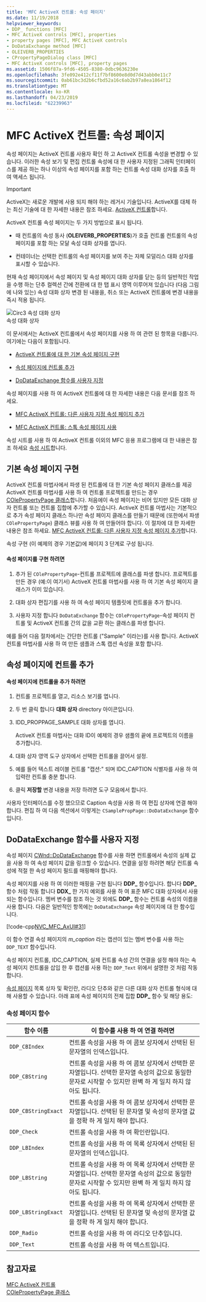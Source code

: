 ```yaml
---
title: 'MFC ActiveX 컨트롤: 속성 페이지'
ms.date: 11/19/2018
helpviewer_keywords:
- DDP_ functions [MFC]
- MFC ActiveX controls [MFC], properties
- property pages [MFC], MFC ActiveX controls
- DoDataExchange method [MFC]
- OLEIVERB_PROPERTIES
- CPropertyPageDialog class [MFC]
- MFC ActiveX controls [MFC], property pages
ms.assetid: 1506f87a-9fd6-4505-8380-0dbc9636230e
ms.openlocfilehash: 3fe092e412cf11f7bf8600e8d0d7d43abb0e11c7
ms.sourcegitcommit: 0ab61bc3d2b6cfbd52a16c6ab2b97a8ea1864f12
ms.translationtype: MT
ms.contentlocale: ko-KR
ms.lasthandoff: 04/23/2019
ms.locfileid: "62239963"
---
```

# <a name="mfc-activex-controls-property-pages"></a>MFC ActiveX 컨트롤: 속성 페이지

속성 페이지는 ActiveX 컨트롤 사용자 확인 하 고 ActiveX 컨트롤 속성을 변경할 수 있습니다. 이러한 속성 보기 및 편집 컨트롤 속성에 대 한 사용자 지정된 그래픽 인터페이스를 제공 하는 하나 이상의 속성 페이지를 포함 하는 컨트롤 속성 대화 상자를 호출 하 여 액세스 됩니다.

>[!IMPORTANT]
> ActiveX는 새로운 개발에 사용 되지 해야 하는 레거시 기술입니다. ActiveX를 대체 하는 최신 기술에 대 한 자세한 내용은 참조 하세요. [ActiveX 컨트롤](activex-controls.md)합니다.

ActiveX 컨트롤 속성 페이지는 두 가지 방법으로 표시 됩니다.

- 때 컨트롤의 속성 동사 (**OLEIVERB_PROPERTIES**)가 호출 컨트롤 컨트롤의 속성 페이지를 포함 하는 모달 속성 대화 상자를 엽니다.

- 컨테이너는 선택한 컨트롤의 속성 페이지를 보여 주는 자체 모덜리스 대화 상자를 표시할 수 있습니다.

현재 속성 페이지에서 속성 페이지 및 속성 페이지 대화 상자를 닫는 등의 일반적인 작업을 수행 하는 단추 컬렉션 간에 전환에 대 한 탭 표시 영역 이루어져 있습니다 (다음 그림에 나와 있는) 속성 대화 상자 변경 된 내용을, 취소 또는 ActiveX 컨트롤에 변경 내용을 즉시 적용 됩니다.

![Circ3 속성 대화 상자](../mfc/media/vc373i1.gif "circ3 속성 대화 상자") <br/>
속성 대화 상자

이 문서에서는 ActiveX 컨트롤에서 속성 페이지를 사용 하 여 관련 된 항목을 다룹니다. 여기에는 다음이 포함됩니다.

- [ActiveX 컨트롤에 대 한 기본 속성 페이지 구현](#_core_implementing_the_default_property_page)

- [속성 페이지에 컨트롤 추가](#_core_adding_controls_to_a_property_page)

- [DoDataExchange 함수를 사용자 지정](#_core_customizing_the_dodataexchange_function)

속성 페이지를 사용 하 여 ActiveX 컨트롤에 대 한 자세한 내용은 다음 문서를 참조 하세요.

- [MFC ActiveX 컨트롤: 다른 사용자 지정 속성 페이지 추가](../mfc/mfc-activex-controls-adding-another-custom-property-page.md)

- [MFC ActiveX 컨트롤: 스톡 속성 페이지 사용](../mfc/mfc-activex-controls-using-stock-property-pages.md)

속성 시트를 사용 하 여 ActiveX 컨트롤 이외의 MFC 응용 프로그램에 대 한 내용은 참조 하세요 [속성 시트](../mfc/property-sheets-mfc.md)합니다.

##  <a name="_core_implementing_the_default_property_page"></a> 기본 속성 페이지 구현

ActiveX 컨트롤 마법사에서 파생 된 컨트롤에 대 한 기본 속성 페이지 클래스를 제공 ActiveX 컨트롤 마법사를 사용 하 여 컨트롤 프로젝트를 만드는 경우 [COlePropertyPage 클래스](../mfc/reference/colepropertypage-class.md)합니다. 처음에이 속성 페이지는 비어 있지만 모든 대화 상자 컨트롤 또는 컨트롤 집합에 추가할 수 있습니다. ActiveX 컨트롤 마법사는 기본적으로 추가 속성 페이지 클래스 하나만 속성 페이지 클래스를 만들기 때문에 (또한에서 파생 `COlePropertyPage`) 클래스 뷰를 사용 하 여 만들어야 합니다. 이 절차에 대 한 자세한 내용은 참조 하세요. [MFC ActiveX 컨트롤: 다른 사용자 지정 속성 페이지 추가](../mfc/mfc-activex-controls-adding-another-custom-property-page.md)합니다.

속성 구현 (이 예제의 경우 기본값)에 페이지 3 단계로 구성 됩니다.

#### <a name="to-implement-a-property-page"></a>속성 페이지를 구현 하려면

1. 추가 된 `COlePropertyPage`-컨트롤 프로젝트에 클래스를 파생 합니다. 프로젝트를 만든 경우 (예:이 여기서) ActiveX 컨트롤 마법사를 사용 하 여 기본 속성 페이지 클래스가 이미 있습니다.

1. 대화 상자 편집기를 사용 하 여 속성 페이지 템플릿에 컨트롤을 추가 합니다.

1. 사용자 지정 합니다 `DoDataExchange` 함수는 `COlePropertyPage`-속성 페이지 컨트롤 및 ActiveX 컨트롤 간의 값을 교환 하는 클래스를 파생 합니다.

예를 들어 다음 절차에서는 간단한 컨트롤 ("Sample" 이라는)를 사용 합니다. ActiveX 컨트롤 마법사를 사용 하 여 만든 샘플과 스톡 캡션 속성을 포함 합니다.

##  <a name="_core_adding_controls_to_a_property_page"></a> 속성 페이지에 컨트롤 추가

#### <a name="to-add-controls-to-a-property-page"></a>속성 페이지에 컨트롤을 추가 하려면

1. 컨트롤 프로젝트를 열고, 리소스 보기를 엽니다.

1. 두 번 클릭 합니다 **대화 상자** directory 아이콘입니다.

1. IDD_PROPPAGE_SAMPLE 대화 상자를 엽니다.

   ActiveX 컨트롤 마법사는 대화 ID이 예제의 경우 샘플의 끝에 프로젝트의 이름을 추가합니다.

1. 대화 상자 영역 도구 상자에서 선택한 컨트롤을 끌어서 설정.

1. 예를 들어 텍스트 레이블 컨트롤 "캡션:" 되며 IDC_CAPTION 식별자를 사용 하 여 입력란 컨트롤 충분 합니다.

1. 클릭 **저장할** 변경 내용을 저장 하려면 도구 모음에서 합니다.

사용자 인터페이스를 수정 했으므로 Caption 속성을 사용 하 여 편집 상자에 연결 해야 합니다. 편집 하 여 다음 섹션에서 이렇게는 `CSamplePropPage::DoDataExchange` 함수입니다.

##  <a name="_core_customizing_the_dodataexchange_function"></a> DoDataExchange 함수를 사용자 지정

속성 페이지 [CWnd::DoDataExchange](../mfc/reference/cwnd-class.md#dodataexchange) 함수를 사용 하면 컨트롤에서 속성의 실제 값을 사용 하 여 속성 페이지 값을 링크할 수 있습니다. 연결을 설정 하려면 해당 컨트롤 속성에 적절 한 속성 페이지 필드를 매핑해야 합니다.

속성 페이지를 사용 하 여 이러한 매핑을 구현 됩니다 **DDP_** 함수입니다. 합니다 **DDP_** 함수 처럼 작동 합니다 **DDX_** 한 가지 예외를 사용 하 여 표준 MFC 대화 상자에서 사용 되는 함수입니다. 멤버 변수를 참조 하는 것 외에도 **DDP_** 함수는 컨트롤 속성의 이름을 사용 합니다. 다음은 일반적인 항목에는 `DoDataExchange` 속성 페이지에 대 한 함수입니다.

[!code-cpp[NVC_MFC_AxUI#31](../mfc/codesnippet/cpp/mfc-activex-controls-property-pages_1.cpp)]

이 함수 연결 속성 페이지의 *m_caption* 라는 캡션이 있는 멤버 변수를 사용 하는 `DDP_TEXT` 함수입니다.

속성 페이지 컨트롤, IDC_CAPTION, 실제 컨트롤 속성 간의 연결을 설정 해야 하는 속성 페이지 컨트롤을 삽입 한 후 캡션를 사용 하는 `DDP_Text` 위에서 설명한 것 처럼 작동 합니다.

[속성 페이지](../mfc/reference/property-pages-mfc.md) 목록 상자 및 확인란, 라디오 단추와 같은 다른 대화 상자 컨트롤 형식에 대해 사용할 수 있습니다. 아래 표에 속성 페이지의 전체 집합 **DDP_** 함수 및 해당 용도:

### <a name="property-page-functions"></a>속성 페이지 함수

|함수 이름|이 함수를 사용 하 여 연결 하려면|
|-------------------|-------------------------------|
|`DDP_CBIndex`|컨트롤 속성을 사용 하 여 콤보 상자에서 선택된 된 문자열의 인덱스입니다.|
|`DDP_CBString`|컨트롤 속성을 사용 하 여 콤보 상자에서 선택한 문자열입니다. 선택한 문자열 속성의 값으로 동일한 문자로 시작할 수 있지만 완벽 하 게 일치 하지 않아도 됩니다.|
|`DDP_CBStringExact`|컨트롤 속성을 사용 하 여 콤보 상자에서 선택한 문자열입니다. 선택된 된 문자열 및 속성의 문자열 값을 정확 하 게 일치 해야 합니다.|
|`DDP_Check`|컨트롤 속성을 사용 하 여 확인란입니다.|
|`DDP_LBIndex`|컨트롤 속성을 사용 하 여 목록 상자에서 선택된 된 문자열의 인덱스입니다.|
|`DDP_LBString`|컨트롤 속성을 사용 하 여 목록 상자에서 선택한 문자열입니다. 선택한 문자열 속성의 값으로 동일한 문자로 시작할 수 있지만 완벽 하 게 일치 하지 않아도 됩니다.|
|`DDP_LBStringExact`|컨트롤 속성을 사용 하 여 목록 상자에서 선택한 문자열입니다. 선택된 된 문자열 및 속성의 문자열 값을 정확 하 게 일치 해야 합니다.|
|`DDP_Radio`|컨트롤 속성을 사용 하 여 라디오 단추입니다.|
|`DDP_Text`|컨트롤 속성을 사용 하 여 텍스트입니다.|

## <a name="see-also"></a>참고자료

[MFC ActiveX 컨트롤](../mfc/mfc-activex-controls.md)<br/>
[COlePropertyPage 클래스](../mfc/reference/colepropertypage-class.md)
